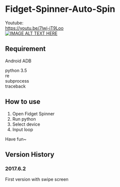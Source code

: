 # Fidget-Spinner-Auto-Spin
  
Youtube:  
https://youtu.be/7lwj-iT9Loo  
[![IMAGE ALT TEXT HERE](https://img.youtube.com/vi/7lwj-iT9Loo/0.jpg)](https://www.youtube.com/watch?v=7lwj-iT9Loo)
  
## Requirement
  
Android ADB  
  
python 3.5  
re  
subprocess  
traceback  
  
## How to use
   
1. Open Fidget Spinner  
2. Run python  
3. Select device  
4. Input loop  
  
Have fun~  
  
## Version History
  
### 2017.6.2
  
First version with swipe screen
